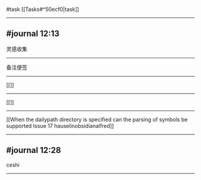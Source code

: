 
#task [[Tasks#^50ecf0|task]]

---

## #journal 12:13
灵感收集

---

备注便签

---

[[]]

---

[[]]

---

[[When the dailypath directory is specified can the parsing of  symbols be supported  Issue 17  hauselinobsidianalfred]]

---

## #journal 12:28
ceshi 

---
